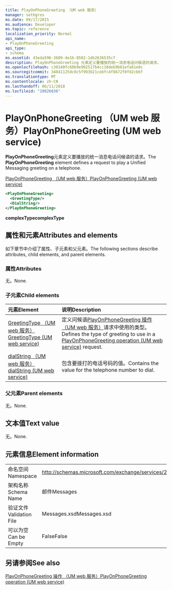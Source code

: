 ```yaml
---
title: PlayOnPhoneGreeting （UM web 服务）
manager: sethgros
ms.date: 09/17/2015
ms.audience: Developer
ms.topic: reference
localization_priority: Normal
api_name:
- PlayOnPhoneGreeting
api_type:
- schema
ms.assetid: 43eda596-3609-4e1b-8502-1db2636535cf
description: PlayOnPhoneGreeting 元素定义要播放的统一消息电话问候语的请求。
ms.openlocfilehash: c30140fc60b9e902517b4cc18deb9b61efa61e0c
ms.sourcegitcommit: 34041125dc8c5f993b21cebfc4f8b72f0fd2cb6f
ms.translationtype: MT
ms.contentlocale: zh-CN
ms.lasthandoff: 06/11/2018
ms.locfileid: "19826836"
---
```

# <a name="playonphonegreeting-um-web-service"></a><span data-ttu-id="730bd-103">PlayOnPhoneGreeting （UM web 服务）</span><span class="sxs-lookup"><span data-stu-id="730bd-103">PlayOnPhoneGreeting (UM web service)</span></span>

<span data-ttu-id="730bd-104">**PlayOnPhoneGreeting**元素定义要播放的统一消息电话问候语的请求。</span><span class="sxs-lookup"><span data-stu-id="730bd-104">The **PlayOnPhoneGreeting** element defines a request to play a Unified Messaging greeting on a telephone.</span></span> 
  
[<span data-ttu-id="730bd-105">PlayOnPhoneGreeting （UM web 服务）</span><span class="sxs-lookup"><span data-stu-id="730bd-105">PlayOnPhoneGreeting (UM web service)</span></span>](playonphonegreeting-um-web-service.md)
  
```xml
<PlayOnPhoneGreeting>
  <GreetingType/>
  <DialString/>
</PlayOnPhoneGreeting>
```

 <span data-ttu-id="730bd-106">**complexType**</span><span class="sxs-lookup"><span data-stu-id="730bd-106">**complexType**</span></span>
## <a name="attributes-and-elements"></a><span data-ttu-id="730bd-107">属性和元素</span><span class="sxs-lookup"><span data-stu-id="730bd-107">Attributes and elements</span></span>

<span data-ttu-id="730bd-108">如下章节中介绍了属性、子元素和父元素。</span><span class="sxs-lookup"><span data-stu-id="730bd-108">The following sections describe attributes, child elements, and parent elements.</span></span>
  
### <a name="attributes"></a><span data-ttu-id="730bd-109">属性</span><span class="sxs-lookup"><span data-stu-id="730bd-109">Attributes</span></span>

<span data-ttu-id="730bd-110">无。</span><span class="sxs-lookup"><span data-stu-id="730bd-110">None.</span></span>
  
### <a name="child-elements"></a><span data-ttu-id="730bd-111">子元素</span><span class="sxs-lookup"><span data-stu-id="730bd-111">Child elements</span></span>

|<span data-ttu-id="730bd-112">**元素**</span><span class="sxs-lookup"><span data-stu-id="730bd-112">**Element**</span></span>|<span data-ttu-id="730bd-113">**说明**</span><span class="sxs-lookup"><span data-stu-id="730bd-113">**Description**</span></span>|
|:-----|:-----|
|[<span data-ttu-id="730bd-114">GreetingType （UM web 服务）</span><span class="sxs-lookup"><span data-stu-id="730bd-114">GreetingType (UM web service)</span></span>](greetingtype-um-web-service.md) <br/> |<span data-ttu-id="730bd-115">定义问候语[PlayOnPhoneGreeting 操作 （UM web 服务）](playonphonegreeting-operation-um-web-service.md)请求中使用的类型。</span><span class="sxs-lookup"><span data-stu-id="730bd-115">Defines the type of greeting to use in a [PlayOnPhoneGreeting operation (UM web service)](playonphonegreeting-operation-um-web-service.md) request.</span></span>  <br/> |
|[<span data-ttu-id="730bd-116">dialString （UM web 服务）</span><span class="sxs-lookup"><span data-stu-id="730bd-116">dialString (UM web service)</span></span>](dialstring-um-web-service.md) <br/> |<span data-ttu-id="730bd-117">包含要拨打的电话号码的值。</span><span class="sxs-lookup"><span data-stu-id="730bd-117">Contains the value for the telephone number to dial.</span></span>  <br/> |
   
### <a name="parent-elements"></a><span data-ttu-id="730bd-118">父元素</span><span class="sxs-lookup"><span data-stu-id="730bd-118">Parent elements</span></span>

<span data-ttu-id="730bd-119">无。</span><span class="sxs-lookup"><span data-stu-id="730bd-119">None.</span></span>
  
## <a name="text-value"></a><span data-ttu-id="730bd-120">文本值</span><span class="sxs-lookup"><span data-stu-id="730bd-120">Text value</span></span>

<span data-ttu-id="730bd-121">无。</span><span class="sxs-lookup"><span data-stu-id="730bd-121">None.</span></span>
  
## <a name="element-information"></a><span data-ttu-id="730bd-122">元素信息</span><span class="sxs-lookup"><span data-stu-id="730bd-122">Element information</span></span>

|||
|:-----|:-----|
|<span data-ttu-id="730bd-123">命名空间</span><span class="sxs-lookup"><span data-stu-id="730bd-123">Namespace</span></span>  <br/> |http://schemas.microsoft.com/exchange/services/2006/messages  <br/> |
|<span data-ttu-id="730bd-124">架构名称</span><span class="sxs-lookup"><span data-stu-id="730bd-124">Schema Name</span></span>  <br/> |<span data-ttu-id="730bd-125">邮件</span><span class="sxs-lookup"><span data-stu-id="730bd-125">Messages</span></span>  <br/> |
|<span data-ttu-id="730bd-126">验证文件</span><span class="sxs-lookup"><span data-stu-id="730bd-126">Validation File</span></span>  <br/> |<span data-ttu-id="730bd-127">Messages.xsd</span><span class="sxs-lookup"><span data-stu-id="730bd-127">Messages.xsd</span></span>  <br/> |
|<span data-ttu-id="730bd-128">可以为空</span><span class="sxs-lookup"><span data-stu-id="730bd-128">Can be Empty</span></span>  <br/> |<span data-ttu-id="730bd-129">False</span><span class="sxs-lookup"><span data-stu-id="730bd-129">False</span></span>  <br/> |
   
## <a name="see-also"></a><span data-ttu-id="730bd-130">另请参阅</span><span class="sxs-lookup"><span data-stu-id="730bd-130">See also</span></span>



[<span data-ttu-id="730bd-131">PlayOnPhoneGreeting 操作 （UM web 服务）</span><span class="sxs-lookup"><span data-stu-id="730bd-131">PlayOnPhoneGreeting operation (UM web service)</span></span>](playonphonegreeting-operation-um-web-service.md)

